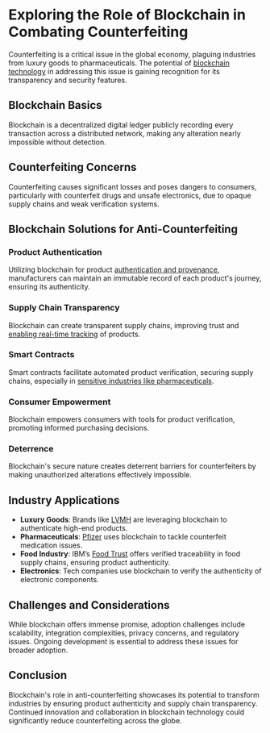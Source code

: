 # Exploring the Role of Blockchain in Combating Counterfeiting

Counterfeiting is a critical issue in the global economy, plaguing industries from luxury goods to pharmaceuticals. The potential of [blockchain technology](https://www.investopedia.com/terms/b/blockchain.asp) in addressing this issue is gaining recognition for its transparency and security features.

## Blockchain Basics 

Blockchain is a decentralized digital ledger publicly recording every transaction across a distributed network, making any alteration nearly impossible without detection.

## Counterfeiting Concerns

Counterfeiting causes significant losses and poses dangers to consumers, particularly with counterfeit drugs and unsafe electronics, due to opaque supply chains and weak verification systems.

## Blockchain Solutions for Anti-Counterfeiting

### Product Authentication

Utilizing blockchain for product [authentication and provenance](https://www.ibm.com/blogs/blockchain/2020/01/provenance-within-blockchain-the-journey-to-a-safer-supply-chain/), manufacturers can maintain an immutable record of each product's journey, ensuring its authenticity.

### Supply Chain Transparency

Blockchain can create transparent supply chains, improving trust and [enabling real-time tracking](https://www2.deloitte.com/us/en/insights/focus/technologymedia-telecom-predictions/2020/blockchain-authenticity-luxury-goods.html) of products.

### Smart Contracts

Smart contracts facilitate automated product verification, securing supply chains, especially in [sensitive industries like pharmaceuticals](https://www.forbes.com/sites/bernardmarr/2018/04/20/how-blockchain-can-dramatically-improve-pharmaceutical-supply-chains/?sh=32112a4b6d75).

### Consumer Empowerment

Blockchain empowers consumers with tools for product verification, promoting informed purchasing decisions.

### Deterrence 

Blockchain's secure nature creates deterrent barriers for counterfeiters by making unauthorized alterations effectively impossible.

## Industry Applications

- **Luxury Goods**: Brands like [LVMH](https://www.ethereumworldnews.com/lvmh-releases-its-consensys-and-microsoft-backed-blockchain/) are leveraging blockchain to authenticate high-end products.
- **Pharmaceuticals**: [Pfizer](https://www.coindesk.com/business/2020/12/15/blockchain-trial-for-pharmaceuticals-securing-drug-supplys-last-mile/) uses blockchain to tackle counterfeit medication issues.
- **Food Industry**: IBM’s [Food Trust](https://www.ibm.com/blockchain/solutions/food-trust) offers verified traceability in food supply chains, ensuring product authenticity.
- **Electronics**: Tech companies use blockchain to verify the authenticity of electronic components.

## Challenges and Considerations

While blockchain offers immense promise, adoption challenges include scalability, integration complexities, privacy concerns, and regulatory issues. Ongoing development is essential to address these issues for broader adoption.

## Conclusion

Blockchain's role in anti-counterfeiting showcases its potential to transform industries by ensuring product authenticity and supply chain transparency. Continued innovation and collaboration in blockchain technology could significantly reduce counterfeiting across the globe.